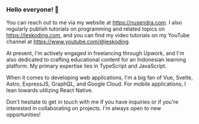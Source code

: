 ### Hello everyone! 👋

You can reach out to me via my website at https://nusendra.com. I also regularly publish tutorials on programming and related topics on https://leskoding.com, and you can find my video tutorials on my YouTube channel at https://www.youtube.com/@leskoding.

At present, I'm actively engaged in freelancing through Upwork, and I'm also dedicated to crafting educational content for an Indonesian learning platform. My primary expertise lies in TypeScript and JavaScript.

When it comes to developing web applications, I'm a big fan of Vue, Svelte, Astro, ExpressJS, GraphQL, and Google Cloud. For mobile applications, I lean towards utilizing React Native.

Don't hesitate to get in touch with me if you have inquiries or if you're interested in collaborating on projects. I'm always open to new opportunities!
